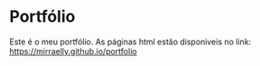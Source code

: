 # Portfólio

Este é o meu portfólio. As páginas html estão disponiveis no link: https://mirraelly.github.io/portfolio
